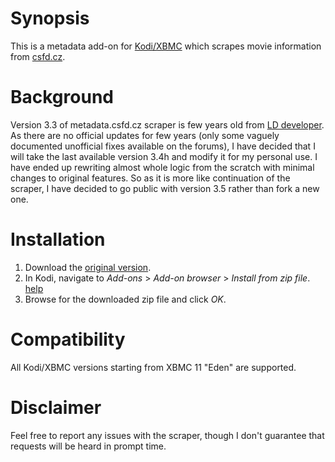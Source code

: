 Synopsis
========

This is a metadata add-on for [Kodi/XBMC](http://kodi.tv/) which scrapes movie information from [csfd.cz](http://www.csfd.cz/).

Background
==========

Version 3.3 of metadata.csfd.cz scraper is few years old from [LD developer](http://ldevel.blogspot.sk/). As there are no official updates for few years (only some vaguely documented unofficial fixes available on the forums), I have decided that I will take the last available version 3.4h and modify it for my personal use. I have ended up rewriting almost whole logic from the scratch with minimal changes to original features. So as it is more like continuation of the scraper, I have decided to go public with version 3.5 rather than fork a new one.

Installation
============

1. Download the [original version](https://github.com/ekarorgit/metadata.csfd.cz/archive/master.zip).
2. In Kodi, navigate to *Add-ons* > *Add-on browser* > *Install from zip file*. [help](http://kodi.wiki/view/HOW-TO:Install_add-ons_from_zip_files)
3. Browse for the downloaded zip file and click *OK*.

Compatibility
=============

All Kodi/XBMC versions starting from XBMC 11 "Eden" are supported.

Disclaimer
==========

Feel free to report any issues with the scraper, though I don't guarantee that requests will be heard in prompt time.
